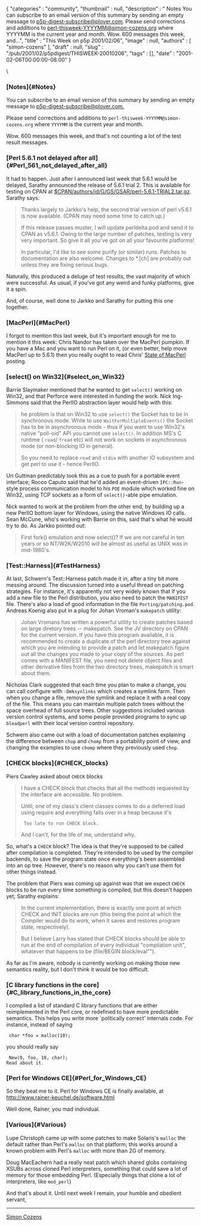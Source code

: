{
   "categories" : "community",
   "thumbnail" : null,
   "description" : " Notes You can subscribe to an email version of this summary by sending an empty message to p5p-digest-subscribe@plover.com. Please send corrections and additions to perl-thisweek-YYYYMM@simon-cozens.org where YYYYMM is the current year and month. Wow. 600 messages this week, and...",
   "title" : "This Week on p5p 2001/02/06",
   "image" : null,
   "authors" : [
      "simon-cozens"
   ],
   "draft" : null,
   "slug" : "/pub/2001/02/p5pdigest/THISWEEK-20010206",
   "tags" : [],
   "date" : "2001-02-06T00:00:00-08:00"
}





\
### [Notes]{#Notes}

You can subscribe to an email version of this summary by sending an
empty message to
[p5p-digest-subscribe@plover.com.](mailto:p5p-digest-subscribe@plover.com)

Please send corrections and additions to
`perl-thisweek-YYYYMM@simon-cozens.org` where `YYYYMM` is the current
year and month.

Wow. 600 messages this week, and that's not counting a lot of the test
result messages.

### [Perl 5.6.1 not delayed after all]{#Perl_561_not_delayed_after_all}

It had to happen. Just after I announced last week that 5.6.1 would be
delayed, Sarathy announced the release of 5.6.1 trial 2. This is
available for testing on CPAN at
[\$CPAN/authors/id/G/GS/GSAR/perl-5.6.1-TRIAL2.tar.gz](http://www.cpan.org/authors/id/G/GS/GSAR/perl-5.6.1-TRIAL2.tar.gz).
Sarathy says:

> Thanks largely to Jarkko's help, the second trial version of perl
> v5.6.1 is now available. (CPAN may need some time to catch up.)
>
> If this release passes muster, I will update perldelta.pod and send it
> to CPAN as v5.6.1. Owing to the large number of patches, testing is
> very very important. So give it all you've got on all your favourite
> platforms!
>
> In particular, I'd like to see some purify (or similar) runs. Patches
> to documentation are also welcome. Changes to \*.\[ch\] are probably
> out unless they are fixing serious bugs.

Naturally, this produced a deluge of test results, the vast majority of
which were successful. As usual, if you've got any weird and funky
platforms, give it a spin.

And, of course, well done to Jarkko and Sarathy for putting this one
together.

### [MacPerl]{#MacPerl}

I forgot to mention this last week, but it's important enough for me to
mention it this week: Chris Nandor has taken over the MacPerl pumpkin.
If you have a Mac and you want to run Perl on it, (or even better, help
move MacPerl up to 5.6.1) then you really ought to read Chris' [State of
MacPerl](http://www.xray.mpe.mpg.de/mailing-lists/perl5-porters/2001-01/msg01724.html)
posting.

### [select() on Win32]{#select_on_Win32}

Barrie Slaymaker mentioned that he wanted to get `select()` working on
Win32, and that Perforce were interested in funding the work. Nick
Ing-Simmons said that the PerlIO abstraction layer would help with this:

> he problem is that on Win32 to use `select()` the Socket has to be in
> synchronous mode. While to use `WaitForMultipleEvents()` the Socket
> has to be in asynchronous mode - thus if you want to use Win32's
> native "poll-oid" API you cannot use `select()`. In addition MS's C
> runtime ( `read`/ `fread` etc) will not work on sockets in
> asynchronous mode (or non-blocking IO in general).
>
> So you need to replace `read` and `stdio` with another IO subsystem
> and get perl to use it - hence PerlIO.

Uri Guttman predictably took this as a cue to push for a portable event
interface; Rocco Caputo said that he'd added an event-driven
`IPC::Run`-style process communication model to his `POE` module which
worked fine on Win32, using TCP sockets as a form of `select()`-able
pipe emulation.

Nick wanted to work at the problem from the other end, by building up a
new PerlIO bottom layer for Windows, using the native Windows IO calls.
Sean McCune, who's working with Barrie on this, said that's what he
would try to do. As Jarkko pointed out:

> First fork() emulation and now select()? If we are not careful in ten
> years or so NT/W2K/W2010 will be almost as useful as UNIX was in
> mid-1980's.

### [Test::Harness]{#TestHarness}

At last, Schwern's Test::Harness patch made it in, after a tiny bit more
messing around. The discussion turned into a useful thread on patching
strategies. For instance, it's apparently not very widely known that if
you add a new file to the Perl distribution, you also need to patch the
`MANIFEST` file. There's also a load of good information in the file
`Porting/patching.pod`. Andreas Koenig also put in a plug for Johan
Vroman's `makepatch` utility:

> Johan Vromans has written a powerful utility to create patches based
> on large diretory trees -- makepatch. See the JV directory on CPAN for
> the current version. If you have this program available, it is
> recommended to create a duplicate of the perl directory tree against
> which you are intending to provide a patch and let makepatch figure
> out all the changes you made to your copy of the sources. As perl
> comes with a MANIFEST file, you need not delete object files and other
> derivative files from the two directory trees, makepatch is smart
> about them.

Nicholas Clark suggested that each time you plan to make a change, you
can call configure with `-Dmksynlinks` which creates a symlink farm.
Then when you change a file, remove the symlink and replace it with a
real copy of the file. This means you can maintain multiple patch trees
without the space overhead of full source trees. Other suggestions
included various version control systems, and some people provided
programs to sync up `bleadperl` with their local version control
repository.

Schwern also came out with a load of documentation patches explaining
the difference between `chop` and `chomp` from a portability point of
view, and changing the examples to use `chomp` where they previously
used `chop`.

### [CHECK blocks]{#CHECK_blocks}

Piers Cawley asked about `CHECK` blocks

> I have a CHECK block that checks that all the methods requested by the
> interface are accessible. No problem.
>
> Until, one of my class's client classes comes to do a deferred load
> using require and everything falls over in a heap because it's
>
>      Too late to run CHECK block.
>
> And I can't, for the life of me, understand why.

So, what's a `CHECK` block? The idea is that they're supposed to be
called after compilation is completed. They're intended to be used by
the compiler backends, to save the program state once everything's been
assembled into an op tree. However, there's no reason why you can't use
them for other things instead.

The problem that Piers was coming up against was that we expect `CHECK`
blocks to be run every time something is compiled, but this doesn't
happen yet; Sarathy explains:

> In the current implementation, there is exactly one point at which
> CHECK and INIT blocks are run (this being the point at which the
> Compiler would do its work, when it saves and restores program state,
> respectively).
>
> But I believe Larry has stated that CHECK blocks should be able to run
> at the end of compilation of every individual "compilation unit",
> whatever that happens to be (file/BEGIN block/eval"").

As far as I'm aware, nobody is currently working on making those new
semantics reality, but I don't think it would be too difficult.

### [C library functions in the core]{#C_library_functions_in_the_core}

I compiled a list of standard C library functions that are either
reimplemented in the Perl core, or redefined to have more predictable
semantics. This helps you write more \`politically correct' internals
code. For instance, instead of saying

     char *foo = malloc(10);

you should really say

     New(0, foo, 10, char);
    Read about it.

### [Perl for Windows CE]{#Perl_for_Windows_CE}

So they beat me to it. Perl for Windows CE is finally available, at
<http://www.rainer-keuchel.de/software.html>

Well done, Rainer, you mad individual.

### [Various]{#Various}

Lupe Christoph came up with some patches to make Solaris's `malloc` the
default rather than Perl's `malloc` on that platform; this works around
a known problem with Perl's `malloc` with more than 2G of memory.

Doug MacEachern had a really neat patch which shared globs containing
XSUBs across cloned Perl interpreters, something that could save a lot
of memory for those embedding Perl. (Especially things that clone a lot
of interpreters, like `mod_perl`)

And that's about it. Until next week I remain, your humble and obedient
servant,

------------------------------------------------------------------------

[Simon Cozens](mailto:simon@brecon.co.uk)


